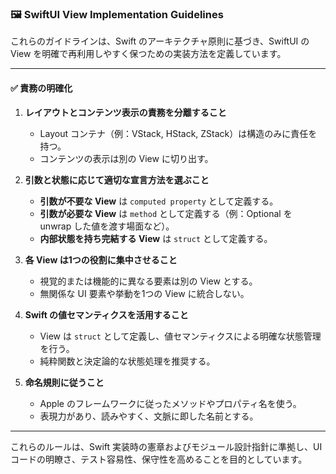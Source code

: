 ### 🖼️ SwiftUI View Implementation Guidelines

これらのガイドラインは、Swift のアーキテクチャ原則に基づき、SwiftUI の View を明確で再利用しやすく保つための実装方法を定義しています。

---

#### ✅ 責務の明確化

1. **レイアウトとコンテンツ表示の責務を分離すること**
   - Layout コンテナ（例：VStack, HStack, ZStack）は構造のみに責任を持つ。
   - コンテンツの表示は別の View に切り出す。

2. **引数と状態に応じて適切な宣言方法を選ぶこと**
   - **引数が不要な View** は `computed property` として定義する。
   - **引数が必要な View** は `method` として定義する（例：Optional を unwrap した値を渡す場面など）。
   - **内部状態を持ち完結する View** は `struct` として定義する。

3. **各 View は1つの役割に集中させること**
   - 視覚的または機能的に異なる要素は別の View とする。
   - 無関係な UI 要素や挙動を1つの View に統合しない。

4. **Swift の値セマンティクスを活用すること**
   - View は `struct` として定義し、値セマンティクスによる明確な状態管理を行う。
   - 純粋関数と決定論的な状態処理を推奨する。

5. **命名規則に従うこと**
   - Apple のフレームワークに従ったメソッドやプロパティ名を使う。
   - 表現力があり、読みやすく、文脈に即した名前とする。

---

これらのルールは、Swift 実装時の憲章およびモジュール設計指針に準拠し、UI コードの明瞭さ、テスト容易性、保守性を高めることを目的としています。

